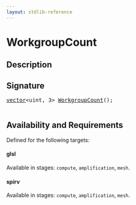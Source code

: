 ```yaml
---
layout: stdlib-reference
---
```


# WorkgroupCount

## Description





## Signature 

<pre>
<a href="../types/vector/index.html" class="code_type">vector</a>&lt;<span class="code_keyword">uint</span>, 3&gt; <a href="workgroupcount-09.html">WorkgroupCount</a>();

</pre>

## Availability and Requirements

Defined for the following targets:

#### glsl
Available in stages: `compute`, `amplification`, `mesh`.

#### spirv
Available in stages: `compute`, `amplification`, `mesh`.



